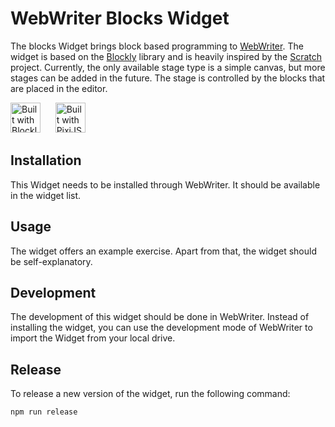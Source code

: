 # WebWriter Blocks Widget
The blocks Widget brings block based programming to [WebWriter](https://webwriter.app).
The widget is based on the [Blockly](https://developers.google.com/blockly) library and is heavily inspired by the [Scratch](https://scratch.mit.edu/) project.
Currently, the only available stage type is a simple canvas, but more stages can be added in the future.
The stage is controlled by the blocks that are placed in the editor.

[<img alt="Built with Blockly" src="https://developers.google.com/static/blockly/images/logos/built-with-blockly-badge-white.png" height="48">](https://g.co/dev/blockly)
&nbsp;&nbsp;&nbsp;&nbsp;
[<img alt="Built with PixiJS" src="https://files.pixijs.download/branding/pixijs-logo-transparent-dark.png" height="48">](https://pixijs.com)

## Installation
This Widget needs to be installed through WebWriter.
It should be available in the widget list.

## Usage
The widget offers an example exercise.
Apart from that, the widget should be self-explanatory.

## Development
The development of this widget should be done in WebWriter.
Instead of installing the widget, you can use the development mode of WebWriter to import the Widget from your local drive.

## Release
To release a new version of the widget, run the following command:
```bash
npm run release
```

